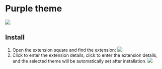 # Purple theme

![](https://data.eolink.com/qTiARzwc7d8911b7a272822dc66ef49de61feb2389c037d)

## Install

1. Open the extension square and find the extension:
   ![](https://data.eolink.com/34IifvUe672b6bda074601700a7a05f5e18e95649626041)
2. Click to enter the extension details, click to enter the extension details, and the selected theme will be automatically set after installation.
   ![](https://data.eolink.com/AAhuleg9d9056f00b6ef1a96b6288565c9aa9587ef537fa)
